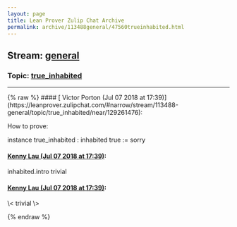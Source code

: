 ```yaml
---
layout: page
title: Lean Prover Zulip Chat Archive 
permalink: archive/113488general/47560trueinhabited.html
---
```


## Stream: [general](https://leanprover-community.github.io/archive/113488general/index.html)
### Topic: [true_inhabited](https://leanprover-community.github.io/archive/113488general/47560trueinhabited.html)

---

<base href="https://leanprover.zulipchat.com">
{% raw %}
#### [ Victor Porton (Jul 07 2018 at 17:39)](https://leanprover.zulipchat.com/#narrow/stream/113488-general/topic/true_inhabited/near/129261476):
<p>How to prove:</p>
<p>instance true_inhabited : inhabited true := sorry</p>

#### [ Kenny Lau (Jul 07 2018 at 17:39)](https://leanprover.zulipchat.com/#narrow/stream/113488-general/topic/true_inhabited/near/129261488):
<p>inhabited.intro trivial</p>

#### [ Kenny Lau (Jul 07 2018 at 17:39)](https://leanprover.zulipchat.com/#narrow/stream/113488-general/topic/true_inhabited/near/129261496):
<p>\&lt; trivial \&gt;</p>


{% endraw %}

